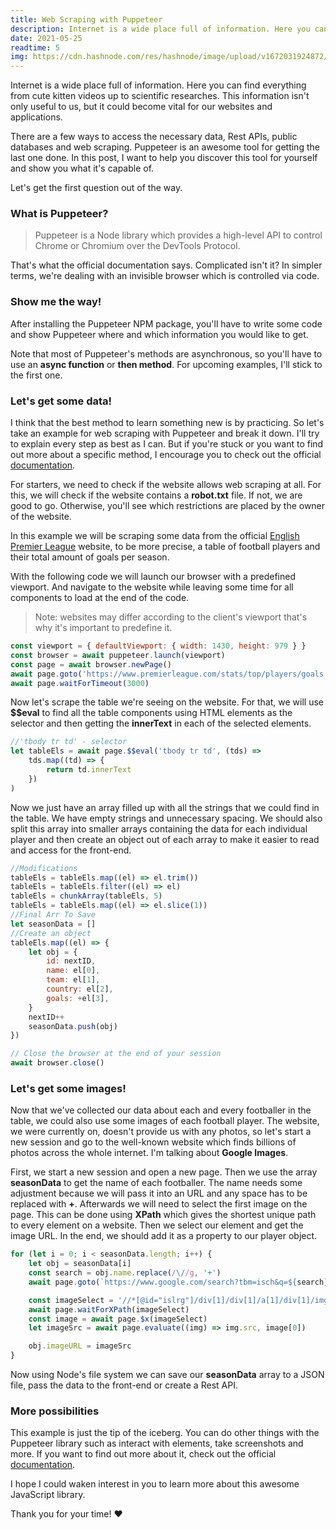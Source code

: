 ```yaml
---
title: Web Scraping with Puppeteer
description: Internet is a wide place full of information. Here you can find everything from cute kitten videos up to scientific researches. This information isn't only useful to us, but it could become vital for our websites and applications.
date: 2021-05-25
readtime: 5
img: https://cdn.hashnode.com/res/hashnode/image/upload/v1672031924872/1250ef46-cc69-42de-b5b7-7acbc2782588.png?w=1600&h=840&fit=crop&crop=entropy&auto=compress,format&format=webp
---
```


Internet is a wide place full of information. Here you can find everything from cute kitten videos up to scientific researches. This information isn't only useful to us, but it could become vital for our websites and applications.

There are a few ways to access the necessary data, Rest APIs, public databases and web scraping. Puppeteer is an awesome tool for getting the last one done. In this post, I want to help you discover this tool for yourself and show you what it's capable of.

Let's get the first question out of the way.

### What is Puppeteer?

> Puppeteer is a Node library which provides a high-level API to control Chrome or Chromium over the DevTools Protocol.

That's what the official documentation says. Complicated isn't it? In simpler terms, we're dealing with an invisible browser which is controlled via code.

### Show me the way!

After installing the Puppeteer NPM package, you'll have to write some code and show Puppeteer where and which information you would like to get.

Note that most of Puppeteer's methods are asynchronous, so you'll have to use an **async function** or **then method**. For upcoming examples, I'll stick to the first one.

### Let's get some data!

I think that the best method to learn something new is by practicing. So let's take an example for web scraping with Puppeteer and break it down. I'll try to explain every step as best as I can. But if you're stuck or you want to find out more about a specific method, I encourage you to check out the official [documentation](https://pptr.dev/).

For starters, we need to check if the website allows web scraping at all. For this, we will check if the website contains a **robot.txt** file. If not, we are good to go. Otherwise, you'll see which restrictions are placed by the owner of the website.

In this example we will be scraping some data from the official [English Premier League](https://www.premierleague.com/stats/top/players/goals) website, to be more precise, a table of football players and their total amount of goals per season.

With the following code we will launch our browser with a predefined viewport. And navigate to the website while leaving some time for all components to load at the end of the code.

> Note: websites may differ according to the client's viewport that's why it's important to predefine it.

```javascript
const viewport = { defaultViewport: { width: 1430, height: 979 } }
const browser = await puppeteer.launch(viewport)
const page = await browser.newPage()
await page.goto('https://www.premierleague.com/stats/top/players/goals')
await page.waitForTimeout(3000)
```

Now let's scrape the table we're seeing on the website. For that, we will use **$$eval** to find all the table components using HTML elements as the selector and then getting the **innerText** in each of the selected elements.

```javascript
//'tbody tr td' - selector
let tableEls = await page.$$eval('tbody tr td', (tds) =>
    tds.map((td) => {
        return td.innerText
    })
)
```

Now we just have an array filled up with all the strings that we could find in the table. We have empty strings and unnecessary spacing. We should also split this array into smaller arrays containing the data for each individual player and then create an object out of each array to make it easier to read and access for the front-end.

```javascript
//Modifications
tableEls = tableEls.map((el) => el.trim())
tableEls = tableEls.filter((el) => el)
tableEls = chunkArray(tableEls, 5)
tableEls = tableEls.map((el) => el.slice(1))
//Final Arr To Save
let seasonData = []
//Create an object
tableEls.map((el) => {
    let obj = {
        id: nextID,
        name: el[0],
        team: el[1],
        country: el[2],
        goals: +el[3],
    }
    nextID++
    seasonData.push(obj)
})

// Close the browser at the end of your session
await browser.close()
```

### Let's get some images!

Now that we've collected our data about each and every footballer in the table, we could also use some images of each football player. The website, we were currently on, doesn't provide us with any photos, so let's start a new session and go to the well-known website which finds billions of photos across the whole internet. I'm talking about **Google Images**.

First, we start a new session and open a new page. Then we use the array **seasonData** to get the name of each footballer. The name needs some adjustment because we will pass it into an URL and any space has to be replaced with **+**. Afterwards we will need to select the first image on the page. This can be done using **XPath** which gives the shortest unique path to every element on a website. Then we select our element and get the image URL. In the end, we should add it as a property to our player object.

```javascript
for (let i = 0; i < seasonData.length; i++) {
    let obj = seasonData[i]
    const search = obj.name.replace(/\//g, '+')
    await page.goto(`https://www.google.com/search?tbm=isch&q=${search}`)

    const imageSelect = '//*[@id="islrg"]/div[1]/div[1]/a[1]/div[1]/img'
    await page.waitForXPath(imageSelect)
    const image = await page.$x(imageSelect)
    let imageSrc = await page.evaluate((img) => img.src, image[0])

    obj.imageURL = imageSrc
}
```

Now using Node's file system we can save our **seasonData** array to a JSON file, pass the data to the front-end or create a Rest API.

### More possibilities

This example is just the tip of the iceberg. You can do other things with the Puppeteer library such as interact with elements, take screenshots and more. If you want to find out more about it, check out the official [documentation](https://pptr.dev/).

I hope I could waken interest in you to learn more about this awesome JavaScript library.

Thank you for your time! ❤
